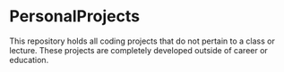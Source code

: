 # PersonalProjects
This repository holds all coding projects that do not pertain to a class or lecture. These projects are completely developed outside of career or education.
